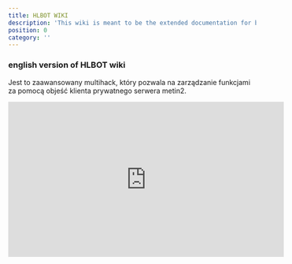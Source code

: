 ```yaml
---
title: HLBOT WIKI
description: 'This wiki is meant to be the extended documentation for both end users and developers, so it is separated in those two categories.'
position: 0
category: ''
---
```

### english version of HLBOT wiki

Jest to zaawansowany multihack, który pozwala na zarządzanie funkcjami za pomocą objeść klienta prywatnego serwera metin2.

<iframe width="560" height="315" src="https://www.youtube.com/embed/skeDaeLkN7o" title="YouTube video player" frameborder="0" allow="accelerometer; autoplay; clipboard-write; encrypted-media; gyroscope; picture-in-picture" allowfullscreen></iframe>